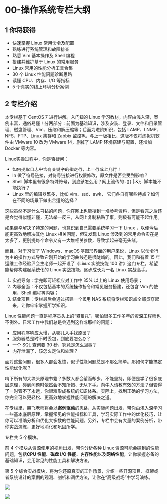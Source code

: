 # 00-操作系统专栏大纲

## 1 你将获得

- 快速掌握 Linux 常用命令及配置
- 熟练进行系统管理和故障排查
- 熟悉 Vim 基本操作及 Shell 编程
- 搭建并维护基于 Linux 的常用服务
- Linux 常用的性能分析工具合集
- 30 个 Linux 性能问题诊断思路
- 读懂 CPU、内存、I/O 等指标
- 5 个真实的线上环境分析案例

## 2 专栏介绍

本专栏基于 CentOS 7 进行讲解。入门级的 Linux 学习教材，内容由浅入深，案例丰富，通俗易懂！分两部分：前面为基础知识，涉及安装、登录、文件和目录管理、磁盘管理、Vim、压缩和解压缩等；后面为进阶知识，包括 LAMP、LNMP、NFS、FTP、Linux 集群和 Zabbix 监控等。与上一版相比，这版不仅将虚拟机软件由 VMware 10 改为 VMware 14，删掉了 LAMP 环境搭建与配置，还增加 Docker 等内容。

Linux实操过程中，你是否疑问：

- 如何提取日志中含有关键字的指定行，上一行或上几行？
- ln 做了符号链接，对符号链接进行权限修改，原文件是否会受到影响？
- Shell 脚本里有很多特殊符号，到底该怎么用？网上流传的 .(){.|.&};. 脚本能不能执行？
- Linux 里的编辑器繁多，比如 vim、sed、awk， 它们各自有哪些特点？如何在不同的场景下做出合适的选择？

这些虽然不是什么刁钻的问题，你在网上也能搜到一堆参考资料，但是看完之后还是会觉得似懂非懂，无法举一反三，从网上复制粘贴了事，则极有可能不起作用。

如果侥幸解决了特定的问题，也意识到自己需要系统学习一下 Linux ，以便今后能更高效地解决其他 Linux 相关问题，但又发现 Linux 涉及到的常用命令实在是太多了，更别提每个命令又有一大堆相关参数，导致学起来毫无头绪。

而且，对于习惯了 Windows、macOS 等图形界面的用户来说，Linux 以命令行为主的操作方式导致它刚开始的学习曲线还是很陡峭的。因此，我们和有着 15 年运维工作经验尹会生老师一起开设了《Linux 实战技能 100 讲》这门专栏，希望能帮你构建起系统化的 Linux 实战技能，逐步成长为一名 Linux 实战高手。

1. 实战导向：学完即可轻松应对工作中 85% 以上的 Linux 使用场景；
2. 内容全面：不仅包括基本的系统操作指令和常见服务搭建，还包含 Vim 的使用、Shell 编程等内容；
3. 结业项目：专栏最后会通过搭建一个家用 NAS 系统将专栏知识点全部贯穿起来，让你牢牢掌握所学知识。



Linux 性能问题一直是程序员头上的“紧箍咒”，哪怕很多工作多年的资深工程师也不例外。日常工作中我们总是会遇到这样或那样的问题：

- 应用程序响应太慢，从哪儿入手找原因？
- 服务器总是时不时丢包，到底要怎么办？
- 一个 SQL 查询要 30 秒，究竟是怎么回事？
- 内存泄漏了，该怎么定位和处理？

面对这些问题，很多人都会发怵，似乎性能问题总是不那么简单。那如何才能搞定性能优化呢？

啃下所有的大块头原理书籍？多数人都会望而却步，不能坚持，即便是学了很多底层原理，碰到问题时依然会不知所措、无从下手。向牛人请教有效的方法？但管得了一时管不了永远，你很难形成系统的知识体系。实际上，找到正确的学习方法，你完全可以更轻松、更高效地掌握性能问题的解决之道。

在专栏里，朋飞老师将会以**案例驱动**的思路，从实际问题出发，带你由浅入深学习一些基本底层原理，掌握常见的性能指标和工具，学习实际工作中的优化技巧，让你可以准确分析和优化大多数的性能问题。另外，专栏中会有大量的案例分析，带你实战演练，更好地消化和巩固所学。

专栏共 5 个模块。

前 4 个模块从资源使用的视角出发，带你分析各种 Linux 资源可能会碰到的性能问题，包括**CPU 性能**、**磁盘 I/O 性能**、**内存性能**以及**网络性能**，让你掌握必备的基础知识，会用常见的性能工具和解决方法。

第 5 个综合实战模块，将为你还原真实的工作场景，介绍一些开源项目、框架或者系统设计的案例的观测、剖析和调优方法，让你在“高级战场”中学习演练。

![](https://codeselect.oss-cn-shanghai.aliyuncs.com/eabcc556c1c2a58ed74bfdd7ec365a26.jpg)

![](https://codeselect.oss-cn-shanghai.aliyuncs.com/8b8b3dba3c58225533ce32a5f7adc521.jpg)